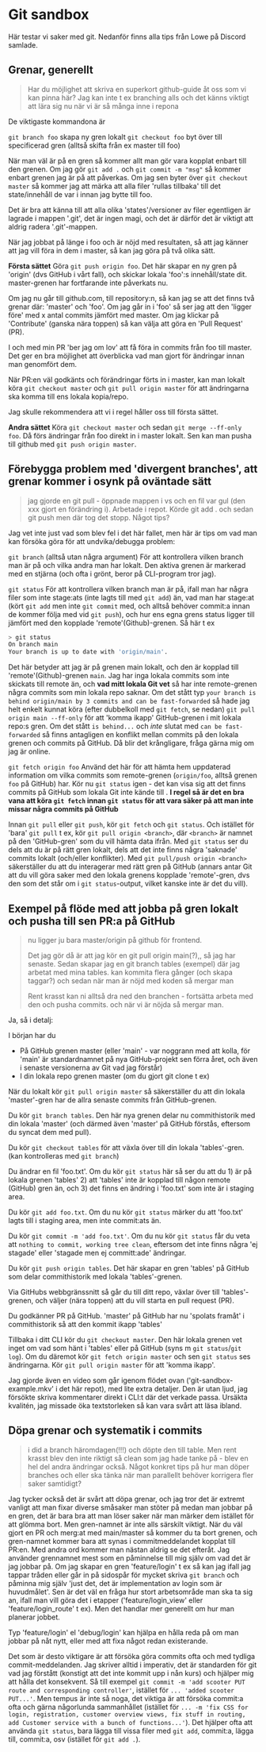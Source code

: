# Git sandbox 
Här testar vi saker med git. Nedanför finns alla tips från Lowe på Discord samlade.

## Grenar, generellt
> Har du möjlighet att skriva en superkort github-guide åt oss som vi kan pinna här? Jag kan inte t ex branching alls och det känns viktigt att lära sig nu när vi är så många inne i repona

De viktigaste kommandona är

`git branch foo` skapa ny gren lokalt
`git checkout foo` byt över till specificerad gren (alltså skifta från ex master till foo)

När man väl är på en gren så kommer allt man gör vara kopplat enbart till den grenen. Om jag gör `git add .` och `git commit -m "msg"` så kommer enbart grenen jag är på att påverkas. Om jag sen byter över `git checkout master` så kommer jag att märka att alla filer 'rullas tillbaka' till det state/innehåll de var i innan jag bytte till foo.

Det är bra att känna till att alla olika 'states'/versioner av filer egentligen är lagrade i mappen '.git', det är ingen magi, och det är därför det är viktigt att aldrig radera '.git'-mappen.

När jag jobbat på länge i foo och är nöjd med resultaten, så att jag känner att jag vill föra in dem i master, så kan jag göra på två olika sätt.

**Första sättet**
Göra `git push origin foo`. Det här skapar en ny gren på 'origin' (dvs GitHub i vårt fall), och skickar lokala 'foo':s innehåll/state dit. master-grenen har fortfarande inte påverkats nu. 

Om jag nu går till github.com, till repository:n, så kan jag se att det finns två grenar där: 'master' och 'foo'. Om jag går in i 'foo' så ser jag att den 'ligger före' med x antal commits jämfört med master. Om jag klickar på 'Contribute' (ganska nära toppen) så kan välja att göra en 'Pull Request' (PR). 

I och med min PR 'ber jag om lov' att få föra in commits från foo till master. Det ger en bra möjlighet att överblicka vad man gjort för ändringar innan man genomfört dem.

När PR:en väl godkänts och förändringar förts in i master, kan man lokalt köra `git checkout master` och `git pull origin master` för att ändringarna ska komma till ens lokala kopia/repo.

Jag skulle rekommendera att vi i regel håller oss till första sättet.

**Andra sättet**
Köra `git checkout master` och sedan `git merge --ff-only foo`. Då förs ändringar från foo direkt in i master lokalt. Sen kan man pusha till github med `git push origin master`.


## Förebygga problem med 'divergent branches', att grenar kommer i osynk på oväntade sätt
> jag gjorde en git pull - öppnade mappen i vs och en fil var gul (den xxx gjort en förändring i).
> Arbetade i repot. Körde git add . och sedan git push men där tog det stopp.
> Något tips?

Jag vet inte just vad som blev fel i det här fallet, men här är tips om vad man kan försöka göra för att undvika/debugga problem:

`git branch` (alltså utan några argument) För att kontrollera vilken branch man är på och vilka andra man har lokalt. Den aktiva grenen är markerad med en stjärna (och ofta i grönt, beror på CLI-program tror jag). 

`git status` För att kontrollera vilken branch man är på, ifall man har några filer som inte stage:ats (inte lagts till med `git add`) än, vad man har stage:at (kört `git add` men inte `git commit` med, och alltså behöver commit:a innan de kommer följa med vid `git push`), och hur ens egna grens status ligger till jämfört med den kopplade 'remote'(Github)-grenen. Så här t ex
```bash
> git status
On branch main
Your branch is up to date with 'origin/main'.
```
Det här betyder att jag är på grenen main lokalt, och den är kopplad till 'remote'(Github)-grenen `main`. Jag har inga lokala commits som inte skickats till remote än, och **vad mitt lokala Git vet** så har inte remote-grenen några commits som min lokala repo saknar. Om det stått typ `your branch is behind origin/main by 3 commits and can be fast-forwarded` så hade jag helt enkelt kunnat köra (efter dubbelkoll med `git fetch`, se nedan) `git pull origin main --ff-only` för att 'komma ikapp' GitHub-grenen i mit lokala repo:s gren. Om det stått `is behind...` och *inte* slutat med `can be fast-forwarded` så finns antagligen en konflikt mellan commits på den lokala grenen och commits på GitHub. Då blir det krångligare, fråga gärna mig om jag är online.

`git fetch origin foo` Använd det här för att hämta hem uppdaterad information om vilka commits som remote-grenen (`origin/foo`, alltså grenen `foo` på GitHub) har. Kör nu `git status` igen - det kan visa sig att det finns commits på GitHub som lokala Git inte kände till . **I regel så är det en bra vana att köra `git fetch` innan `git status` för att vara säker på att man inte missar några commits på GitHub**

Innan `git pull` eller `git push`, kör `git fetch` och `git status`. Och istället för 'bara' `git pull` t ex, kör `git pull origin <branch>`, där `<branch>` är namnet på den 'GitHub-gren' som du vill hämta data ifrån. Med `git status` ser du dels att du är på rätt gren lokalt, dels att det inte finns några 'saknade' commits lokalt (och/eller konflikter). Med `git pull/push origin <branch>` säkerställer du att du interagerar med rätt gren på GitHub (annars antar Git att du vill göra saker med den lokala grenens kopplade 'remote'-gren, dvs den som det står om i `git status`-output, vilket kanske inte är det du vill).

## Exempel på flöde med att jobba på gren lokalt och pusha till sen PR:a på GitHub
> nu ligger ju bara master/origin på github för frontend.
> 
> Det jag gör då är att jag kör en git pull origin <branch> main(?),, så jag har senaste. Sedan skapar jag en git branch tables (exempel) där jag arbetat med mina tables. kan kommita flera gånger (och skapa taggar?) och sedan när man är nöjd med koden så mergar man
>
> Rent krasst kan ni alltså dra ned den branchen - fortsätta arbeta med den och pusha commits. och när vi är nöjda så mergar man.

Ja, så i detalj:

I början har du
* På GitHub grenen master (eller 'main' - var noggrann med att kolla, för 'main' är standardnamnet på nya GitHub-projekt sen förra året, och även i senaste versionerna av Git vad jag förstår)
* I din lokala repo grenen master (om du gjort git clone t ex)

När du lokalt kör `git pull origin master` så säkerställer du att din lokala 'master'-gren har de allra senaste commits från GitHub-grenen.

Du kör `git branch tables`. Den här nya grenen delar nu commithistorik med din lokala 'master' (och därmed även 'master' på GitHub förstås, eftersom du syncat dem med pull).

Du kör `git checkout tables` för att växla över till din lokala 'tables'-gren. (kan kontrolleras med `git branch`)

Du ändrar en fil 'foo.txt'. Om du kör `git status` här så ser du att du 1) är på lokala grenen 'tables' 2) att 'tables' inte är kopplad till någon remote (GitHub) gren än, och 3) det finns en ändring i 'foo.txt' som inte är i staging area.

Du kör `git add foo.txt`. Om du nu kör `git status` märker du att 'foo.txt' lagts till i staging area, men inte commit:ats än.

Du kör `git commit -m 'add foo.txt'`. Om du nu kör `git status` får du veta att `nothing to commit, working tree clean`, eftersom det inte finns några 'ej stagade' eller 'stagade men ej committ:ade' ändringar.

Du kör `git push origin tables`. Det här skapar en gren 'tables' på GitHub som delar commithistorik med lokala 'tables'-grenen.

Via GitHubs webbgränssnitt så går du till ditt repo, växlar över till 'tables'-grenen, och väljer (nära toppen) att du vill starta en pull request (PR).

Du godkänner PR på GitHub. 'master' på GitHub har nu 'spolats framåt' i commithistorik så att den kommit ikapp 'tables'

Tillbaka i ditt CLI kör du `git checkout master`. Den här lokala grenen vet inget om vad som hänt i 'tables' eller på GitHub (syns m `git status`/`git log`). Om du däremot kör `git fetch origin master` och sen `git status` ses ändringarna. Kör `git pull origin master` för att 'komma ikapp'.

Jag gjorde även en video som går igenom flödet ovan ('git-sandbox-example.mkv' i det här repot), med lite extra detaljer. Den är utan ljud, jag försökte skriva kommentarer direkt i CLI:t där det verkade passa. Ursäkta kvalitén, jag missade öka textstorleken så kan vara svårt att läsa ibland.

## Döpa grenar och systematik i commits
> i did a branch häromdagen(!!!) och döpte den till table. Men rent krasst blev den inte riktigt så clean som jag hade tanke på - blev en hel del andra ändringar också. Något konkret tips på hur man döper branches och eller ska tänka när man parallellt behöver korrigera fler saker samtidigt? 

Jag tycker också det är svårt att döpa grenar, och jag tror det är extremt vanligt att man fixar diverse småsaker man stöter på medan man jobbar på en gren, det är bara bra att man löser saker när man märker dem istället för att glömma bort. Men gren-namnet är inte alls särskilt viktigt. När du väl gjort en PR och merg:at med main/master så kommer du ta bort grenen, och gren-namnet kommer bara att synas i commitmeddelandet kopplat till PR:en. Med andra ord kommer man nästan aldrig se det efteråt. Jag använder grennamnet mest som en påminnelse till mig själv om vad det är jag jobbar på. Om jag skapar en gren 'feature/login' t ex så kan jag ifall jag tappar tråden eller går in på sidospår för mycket skriva `git branch` och påminna mig själv 'just det, det är implementation av login som är huvudmålet'. Sen är det väl en fråga hur stort arbetsområde man ska ta sig an, ifall man vill göra det i etapper ('feature/login_view' eller 'feature/login_route' t ex). Men det handlar mer generellt om hur man planerar jobbet.

Typ 'feature/login' el 'debug/login' kan hjälpa en hålla reda på om man jobbar på nåt nytt, eller med att fixa något redan existerande.

Det som är desto viktigare är att försöka göra commits ofta och med tydliga commit-meddelanden. Jag skriver alltid i imperativ, det är standarden för git vad jag förstått (konstigt att det inte kommit upp i nån kurs) och hjälper mig att hålla det konsekvent. Så till exempel `git commit -m 'add scooter PUT route and corresponding controller'`, istället för `... 'added scooter PUT...'`. Men tempus är inte så noga, det viktiga är att försöka commit:a ofta och gärna någorlunda sammanhållet (istället för `... -m 'fix CSS for login, registration, customer overview views, fix stuff in routing, add Customer service with a bunch of functions...'`). Det hjälper ofta att använda `git status`,  bara lägga till vissa filer med `git add`, commit:a, lägga till, commit:a, osv (istället för `git add .`).

